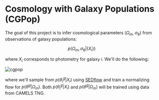 # Cosmology with Galaxy Populations (CGPop)
The goal of this project is to infer cosmological parameters ($\Omega_m$, $\sigma_8$) from observations of galaxy populations:

$$p(\Omega_m, \sigma_8 | \{ X_i \})$$

where $X_i$ corresponds to photometry for galaxy $i$. We'll do the following: 

![cgpop](cgpop.png)

where we'll sample from $p(\theta^g_i | X_i)$ using [SEDflow](https://changhoonhahn.github.io/SEDflow/) and train a normalizing flow for $p(\theta^g | \Omega_m)$. Both $p(\theta^g_i | X_i)$ and $p(\theta^g | \Omega_m)$ will be trained using data from CAMELS TNG.  

